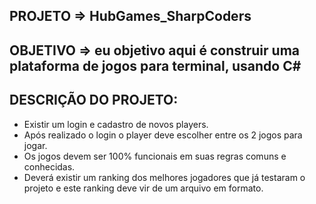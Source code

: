 ## PROJETO => HubGames_SharpCoders

## OBJETIVO => eu objetivo aqui é construir uma plataforma de jogos para terminal, usando C#

## DESCRIÇÃO DO PROJETO:

- Existir um login e cadastro de novos players.
- Após realizado o login o player deve escolher entre os 2 jogos para jogar.
- Os jogos devem ser 100% funcionais em suas regras comuns e conhecidas.
- Deverá existir um ranking dos melhores jogadores que já testaram o projeto e este ranking deve vir de um arquivo em formato.
